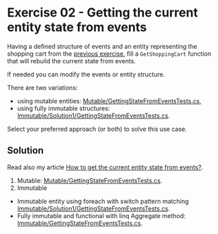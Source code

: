 # Exercise 02 - Getting the current entity state from events

Having a defined structure of events and an entity representing the shopping cart from the [previous exercise](../01-EventsDefinition), fill a `GetShoppingCart` function that will rebuild the current state from events.

If needed you can modify the events or entity structure.

There are two variations:
- using mutable entities: [Mutable/GettingStateFromEventsTests.cs](./Mutable/GettingStateFromEventsTests.cs),
- using fully immutable structures: [Immutable/Solution1/GettingStateFromEventsTests.cs](./Immutable/Solution1/GettingStateFromEventsTests.cs).

Select your preferred approach (or both) to solve this use case.

## Solution

Read also my article [How to get the current entity state from events?](https://event-driven.io/en/how_to_get_the_current_entity_state_in_event_sourcing/?utm_source=event_sourcing_net_workshop).

1. Mutable: [Mutable/GettingStateFromEventsTests.cs](./Mutable/GettingStateFromEventsTests.cs).
2. Immutable
  * Immutable entity using foreach with switch pattern matching [Immutable/Solution1/GettingStateFromEventsTests.cs](./Immutable/Solution1/GettingStateFromEventsTests.cs).
  * Fully immutable and functional with linq Aggregate method: [Immutable/GettingStateFromEventsTests.cs](./Immutable/Solution2/GettingStateFromEventsTests.cs).

